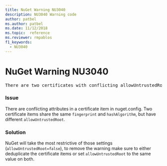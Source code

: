 ```yaml
---
title: NuGet Warning NU3040
description: NU3040 Warning code
author: patbel
ms.author: patbel
ms.date: 11/12/2018
ms.topic:  reference
ms.reviewer: rmpablos
f1_keywords: 
  - NU3040
---
```


# NuGet Warning NU3040

<pre>There are two certificates with conflicting allowUntrustedRoot attributes in the computed settings. The allowUntrustedRoot attribute is going to be set to false. Certificate: SHA256-3F9001EA83C560D712C24CF213C3D312CB3BFF51EE89435D3430BD06B5D0EECE</pre>

### Issue

There are conflicting attributes in a certificate item in nuget.config. Two certificate items share the same `fingerprint` and `hashAlgorithm`, but have different `allowUntrustedRoot`.

### Solution

NuGet will take the most restrictive of those settings (`allowUntrustedRoot=false`), to remove the warning make sure to either deduplicate the certificate items or set `allowUntrustedRoot` to the same value on both.